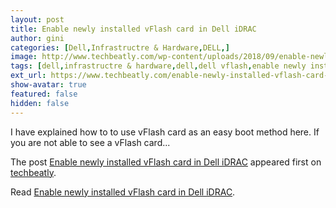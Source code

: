```yaml
---
layout: post
title: Enable newly installed vFlash card in Dell iDRAC
author: gini
categories: [Dell,Infrastructre & Hardware,DELL,]
image: http://www.techbeatly.com/wp-content/uploads/2018/09/enable-newly-installed-vflash-card-in-dell-idrac-838x450.png
tags: [dell,infrastructre & hardware,dell,dell vflash,enable newly installed vflash card in dell idrac,sdcard,vflash,]
ext_url: https://www.techbeatly.com/enable-newly-installed-vflash-card-in-dell-idrac/
show-avatar: true
featured: false
hidden: false
---
```


<p>I have explained how to to use vFlash card as an easy boot method here. If you are not able to see a vFlash card&#46;&#46;&#46;</p>
<p>The post <a href="https://www.techbeatly.com/enable-newly-installed-vflash-card-in-dell-idrac/" rel="nofollow">Enable newly installed vFlash card in Dell iDRAC</a> appeared first on <a href="https://www.techbeatly.com" rel="nofollow">techbeatly</a>.</p>

Read [Enable newly installed vFlash card in Dell iDRAC](https://www.techbeatly.com/enable-newly-installed-vflash-card-in-dell-idrac/).